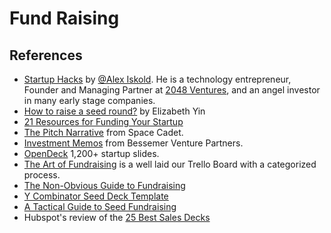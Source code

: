 # Fund Raising

## References

- [Startup Hacks](https://www.startuphacks.vc) by [@Alex Iskold](https://twitter.com/alexiskold). He is a technology entrepreneur, Founder and Managing Partner at [2048 Ventures](https://www.2048.vc), and an angel investor in many early stage companies.  
- [How to raise a seed round?](https://docs.google.com/document/d/14N9R1ZNervLjIR4bi5VjfEDkOSDAFclkGMT06kHwbPI/) by Elizabeth Yin
- [21 Resources for Funding Your Startup](https://www.justgogrind.com/funding-resources/)
- [The Pitch Narrative](https://visionquest.spacecadet.ventures/phases/pitch) from Space Cadet.
- [Investment Memos](https://www.bvp.com/memos) from Bessemer Venture Partners.
- [OpenDeck](https://opendeck.app) 1,200+ startup slides.
- [The Art of Fundraising](https://trello.com/b/TSv8YPKQ/the-art-of-fundraising) is a well laid our Trello Board with a categorized process.
- [The Non-Obvious Guide to Fundraising](https://www.nfx.com/post/the-non-obvious-guide-to-fundraising/)
- [Y Combinator Seed Deck Template](https://docs.google.com/presentation/d/17nFIwCyf2Kz-Ao5HGnmvNZ74L8eSKA2C2Qdaoe-47OM/)
- [A Tactical Guide to Seed Fundraising](https://www.beondeck.com/post/tactical-seed-fundraising)
- Hubspot's review of the [25 Best Sales Decks](https://blog.hubspot.com/sales/sales-presentation-guidelines)